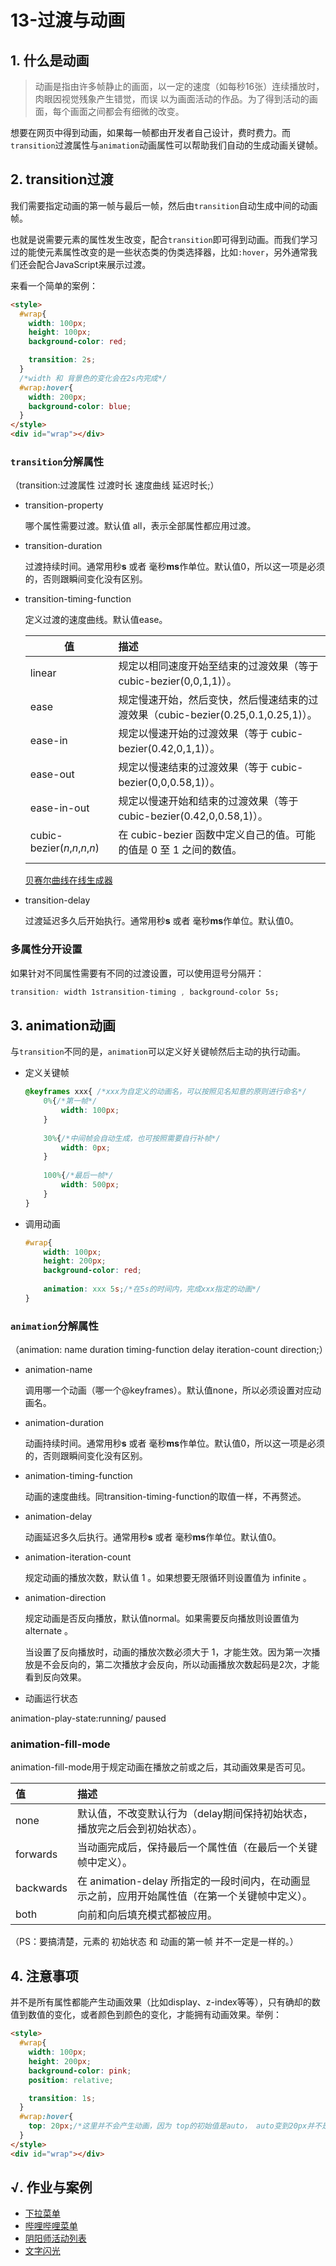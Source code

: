 # 13-过渡与动画

## 1. 什么是动画

> 动画是指由许多帧静止的画面，以一定的速度（如每秒16张）连续播放时，肉眼因视觉残象产生错觉，而误
> 以为画面活动的作品。为了得到活动的画面，每个画面之间都会有细微的改变。

想要在网页中得到动画，如果每一帧都由开发者自己设计，费时费力。而`transition`过渡属性与`animation`动画属性可以帮助我们自动的生成动画关键帧。

## 2. transition过渡

我们需要指定动画的第一帧与最后一帧，然后由`transition`自动生成中间的动画帧。

也就是说需要元素的属性发生改变，配合`transition`即可得到动画。而我们学习过的能使元素属性改变的是一些状态类的伪类选择器，比如`:hover`，另外通常我们还会配合JavaScript来展示过渡。

来看一个简单的案例：

```html
<style>
  #wrap{
    width: 100px;
    height: 100px;
    background-color: red;

    transition: 2s;
  }
  /*width 和 背景色的变化会在2s内完成*/
  #wrap:hover{
    width: 200px;
    background-color: blue;
  }
</style>
<div id="wrap"></div>
```

### `transition`分解属性

（transition:过渡属性 过渡时长 速度曲线 延迟时长;）

- transition-property

  哪个属性需要过渡。默认值 all，表示全部属性都应用过渡。

- transition-duration

  过渡持续时间。通常用秒**s** 或者 毫秒**ms**作单位。默认值0，所以这一项是必须的，否则跟瞬间变化没有区别。

- transition-timing-function

  定义过渡的速度曲线。默认值ease。

  | 值                            | 描述                                                         |
  | ----------------------------- | :----------------------------------------------------------- |
  | linear                        | 规定以相同速度开始至结束的过渡效果（等于 cubic-bezier(0,0,1,1)）。 |
  | ease                          | 规定慢速开始，然后变快，然后慢速结束的过渡效果（cubic-bezier(0.25,0.1,0.25,1)）。 |
  | ease-in                       | 规定以慢速开始的过渡效果（等于 cubic-bezier(0.42,0,1,1)）。  |
  | ease-out                      | 规定以慢速结束的过渡效果（等于 cubic-bezier(0,0,0.58,1)）。  |
  | ease-in-out                   | 规定以慢速开始和结束的过渡效果（等于 cubic-bezier(0.42,0,0.58,1)）。 |
  | cubic-bezier(*n*,*n*,*n*,*n*) | 在 cubic-bezier 函数中定义自己的值。可能的值是 0 至 1 之间的数值。 |
  |                               |                                                              |

  [贝赛尔曲线在线生成器](https://cubic-bezier.com/)

- transition-delay

  过渡延迟多久后开始执行。通常用秒**s** 或者 毫秒**ms**作单位。默认值0。

### 多属性分开设置

如果针对不同属性需要有不同的过渡设置，可以使用逗号分隔开：

```css
transition: width 1stransition-timing , background-color 5s;
```

## 3. animation动画

与`transition`不同的是，`animation`可以定义好关键帧然后主动的执行动画。

- 定义关键帧

  ```css
  @keyframes xxx{ /*xxx为自定义的动画名，可以按照见名知意的原则进行命名*/
      0%{/*第一帧*/
          width: 100px;
      }
      
      30%{/*中间帧会自动生成，也可按照需要自行补帧*/
          width: 0px;
      }
      
      100%{/*最后一帧*/
          width: 500px;
      }
  }
  ```

- 调用动画

  ```css
  #wrap{
      width: 100px;
      height: 200px;
      background-color: red;
      
      animation: xxx 5s;/*在5s的时间内，完成xxx指定的动画*/
  }
  ```

### `animation`分解属性

（animation: name duration timing-function delay iteration-count direction;）

- animation-name

  调用哪一个动画（哪一个@keyframes）。默认值none，所以必须设置对应动画名。

- animation-duration

  动画持续时间。通常用秒**s** 或者 毫秒**ms**作单位。默认值0，所以这一项是必须的，否则跟瞬间变化没有区别。

- animation-timing-function

  动画的速度曲线。同transition-timing-function的取值一样，不再赘述。

- animation-delay

  动画延迟多久后执行。通常用秒**s** 或者 毫秒**ms**作单位。默认值0。

- animation-iteration-count

  规定动画的播放次数，默认值 1 。如果想要无限循环则设置值为 infinite 。

- animation-direction

  规定动画是否反向播放，默认值normal。如果需要反向播放则设置值为 alternate 。

  当设置了反向播放时，动画的播放次数必须大于 1，才能生效。因为第一次播放是不会反向的，第二次播放才会反向，所以动画播放次数起码是2次，才能看到反向效果。
  
-  动画运行状态

  animation-play-state:running/ paused

### animation-fill-mode

animation-fill-mode用于规定动画在播放之前或之后，其动画效果是否可见。

| 值        | 描述                                                         |
| :-------- | :----------------------------------------------------------- |
| none      | 默认值，不改变默认行为（delay期间保持初始状态，播放完之后会到初始状态）。 |
| forwards  | 当动画完成后，保持最后一个属性值（在最后一个关键帧中定义）。 |
| backwards | 在 animation-delay 所指定的一段时间内，在动画显示之前，应用开始属性值（在第一个关键帧中定义）。 |
| both      | 向前和向后填充模式都被应用。                                 |

（PS：要搞清楚，元素的 初始状态 和 动画的第一帧 并不一定是一样的。）

## 4. 注意事项

并不是所有属性都能产生动画效果（比如display、z-index等等），只有确却的数值到数值的变化，或者颜色到颜色的变化，才能拥有动画效果。举例：

```html
<style>
  #wrap{
    width: 100px;
    height: 200px;
    background-color: pink;
    position: relative;

    transition: 1s;
  }
  #wrap:hover{
    top: 20px;/*这里并不会产生动画，因为 top的初始值是auto， auto变到20px并不是一个数值到数值的变化，所以没法产生动画*/
  }
</style>
<div id="wrap"></div>
```

## √. 作业与案例

- [下拉菜单](http://static.zzhitong.com/lesson-files/html/code/13-1.html)
- [哔哩哔哩菜单](http://static.zzhitong.com/lesson-files/html/code/13-2.html)
- [阴阳师活动列表](http://static.zzhitong.com/lesson-files/html/code/13-3.html)
- [文字闪光](http://static.zzhitong.com/lesson-files/html/code/13-4.html)







